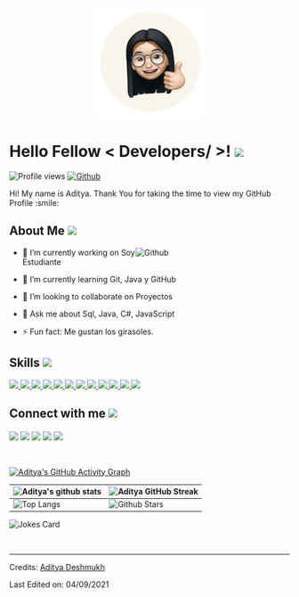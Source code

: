 



<p align="center">
    <img width="200" src="https://github.com/Kathryn-Jie/Kathryn-Jie/blob/main/kathryn.png">
</p>

<h1> Hello Fellow < Developers/ >! <img src = "https://raw.githubusercontent.com/MartinHeinz/MartinHeinz/master/wave.gif" width = 30px> </h1>
<p align='center'>
</p>


![Profile views](https://visitor-badge.glitch.me/badge?page_id=Aditya664.Aditya664)
[![Github](https://img.shields.io/github/followers/Aditya664?label=Follow&style=social)](https://github.com/Aditya664)

<div size='20px'> Hi! My name is Aditya. Thank You for taking the time to view my GitHub Profile :smile: 
</div>

<h2> About Me <img src = "https://media0.giphy.com/media/KDDpcKigbfFpnejZs6/giphy.gif?cid=ecf05e47oy6f4zjs8g1qoiystc56cu7r9tb8a1fe76e05oty&rid=giphy.gif" width = 100px></h2>

<img width="55%" align="right" alt="Github" src="https://raw.githubusercontent.com/onimur/.github/master/.resources/git-header.svg" />

- 🔭 I’m currently working on  Soy Estudiante
  
- 🌱 I’m currently learning Git, Java y GitHub
  
- 👯 I’m looking to collaborate on Proyectos
  
- 💬 Ask me about Sql, Java, C#, JavaScript
  
- ⚡ Fun fact: Me gustan los girasoles.

<h2> Skills <img src = "https://media2.giphy.com/media/QssGEmpkyEOhBCb7e1/giphy.gif?cid=ecf05e47a0n3gi1bfqntqmob8g9aid1oyj2wr3ds3mg700bl&rid=giphy.gif" width = 32px> </h2>
<a href= https://github.com/Aditya664?tab=repositories&q=&type=&language=python&sort= > <img width ='32px' src ='https://raw.githubusercontent.com/rahulbanerjee26/githubAboutMeGenerator/main/icons/python.svg'> </a>
<a href= https://github.com/Aditya664?tab=repositories&q=&type=&language=reactjs&sort= > <img width ='32px' src ='https://raw.githubusercontent.com/rahulbanerjee26/githubAboutMeGenerator/main/icons/reactjs.svg'> </a>
<a href= https://github.com/Aditya664?tab=repositories&q=&type=&language=javascript&sort= > <img width ='32px' src ='https://raw.githubusercontent.com/rahulbanerjee26/githubAboutMeGenerator/main/icons/javascript.svg'> </a>
<a href= https://github.com/Aditya664?tab=repositories&q=&type=&language=scikit&sort= > <img width ='32px' src ='https://raw.githubusercontent.com/rahulbanerjee26/githubAboutMeGenerator/main/icons/scikit.svg'> </a>
<a href= https://github.com/Aditya664?tab=repositories&q=&type=&language=c&sort= > <img width ='32px' src ='https://raw.githubusercontent.com/rahulbanerjee26/githubAboutMeGenerator/main/icons/c.svg'> </a>
<a href= https://github.com/Aditya664?tab=repositories&q=&type=&language=cpp&sort= > <img width ='32px' src ='https://raw.githubusercontent.com/rahulbanerjee26/githubAboutMeGenerator/main/icons/cpp.svg'> </a>
<a href= https://github.com/Aditya664?tab=repositories&q=&type=&language=sqlite&sort= > <img width ='32px' src ='https://raw.githubusercontent.com/rahulbanerjee26/githubAboutMeGenerator/main/icons/sqlite.svg'> </a>
<a href= https://github.com/Aditya664?tab=repositories&q=&type=&language=pytorch&sort= > <img width ='32px' src ='https://raw.githubusercontent.com/rahulbanerjee26/githubAboutMeGenerator/main/icons/pytorch.svg'> </a>
<a href= https://github.com/Aditya664?tab=repositories&q=&type=&language=css&sort= > <img width ='32px' src ='https://raw.githubusercontent.com/rahulbanerjee26/githubAboutMeGenerator/main/icons/css.svg'> </a>
<a href= https://github.com/Aditya664?tab=repositories&q=&type=&language=html&sort= > <img width ='32px' src ='https://raw.githubusercontent.com/rahulbanerjee26/githubAboutMeGenerator/main/icons/html.svg'> </a>
<a href= https://github.com/Aditya664?tab=repositories&q=&type=&language=android&sort= > <img width ='32px' src ='https://raw.githubusercontent.com/rahulbanerjee26/githubAboutMeGenerator/main/icons/android.svg'> </a>
<a href= https://github.com/Aditya664?tab=repositories&q=&type=&language=csharp&sort= > <img width ='32px' src ='https://raw.githubusercontent.com/rahulbanerjee26/githubAboutMeGenerator/main/icons/csharp.svg'> </a>


<h2> Connect with me <img src='https://raw.githubusercontent.com/ShahriarShafin/ShahriarShafin/main/Assets/handshake.gif' width="100px"> </h2>
<a href = 'https://www.linkedin.com/in/aditya-deshmukh-561a371a8'> <img width = '32px' align= 'center' src="https://raw.githubusercontent.com/rahulbanerjee26/githubAboutMeGenerator/main/icons/linked-in-alt.svg"/></a> 
<a href = 'https://www.twitter.com/NoobCoder07'> <img width = '32px' align= 'center' src="https://raw.githubusercontent.com/rahulbanerjee26/githubAboutMeGenerator/main/icons/twitter.svg"/></a> 
<a href = 'https://medium.com/@adityadeshmukh7350'> <img width = '32px' align= 'center' src="https://raw.githubusercontent.com/rahulbanerjee26/githubAboutMeGenerator/main/icons/medium.svg"/></a> 
<a href = 'http://aditya664.me/'> <img width = '32px' align= 'center' src="https://raw.githubusercontent.com/rahulbanerjee26/githubAboutMeGenerator/main/icons/portfolio.png"/></a> 
<a href = 'https://www.github.com/Aditya664'> <img width = '32px' align= 'center' src="https://raw.githubusercontent.com/rahulbanerjee26/githubAboutMeGenerator/main/icons/github.svg"/></a>
  
<br>
<br>
  <br>
  
[![Aditya's GitHub Activity Graph](https://activity-graph.herokuapp.com/graph?username=Aditya664&theme=tokyonight)](https://git.io/praveenscience)

| ![Aditya's github stats](https://github-readme-stats.vercel.app/api?username=Aditya664&show_icons=true&theme=tokyonight) | ![Aditya GitHub Streak](https://github-readme-streak-stats.herokuapp.com/?user=Aditya664&theme=tokyonight) |
| --- | --- |
| ![Top Langs](https://github-readme-stats.vercel.app/api/top-langs/?username=Aditya664&theme=tokyonight) | ![Github Stars](https://github-readme-stats.vercel.app/api?username=Aditya664&show_icons=true&locale=en&count_private=true&hide_rank=true&custom_title=My%20GitHub%20Stats&disable_animations=true&theme=tokyonight) |

![Jokes Card](https://readme-jokes.vercel.app/api?theme=tokyonight)


<br>


-----
Credits: [Aditya Deshmukh](https://github.com/Aditya664)

Last Edited on: 04/09/2021

